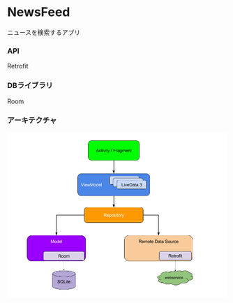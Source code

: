 # NewsFeed
ニュースを検索するアプリ
### API
Retrofit
### DBライブラリ
Room
### アーキテクチャ
![アーキテクチャ](https://github.com/inotakuya/NewsFeed/blob/develop/final-architecture.png)

